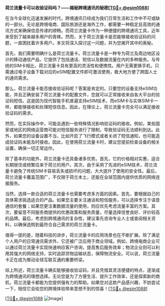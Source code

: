 **荷兰流量卡可以收验证码吗？——揭秘跨境通讯的秘密[[TG💪+ @esim1088](https://t.me/s/esim1088)]**

在当今全球化迅速发展的时代，跨境通讯已经成为我们日常生活和工作中不可或缺的一部分。无论是跨境电商、国际旅游还是海外工作，都需要一种稳定且高效的通讯方式来确保信息传递的顺畅。而荷兰流量卡作为一种便捷的跨境通讯工具，近年来受到了越来越多用户的青睐。然而，关于荷兰流量卡是否能够接收验证码的问题，一直困扰着许多用户。本文将深入探讨这一问题，并为您揭开其中的奥秘。

首先，我们需要明确什么是荷兰流量卡。荷兰流量卡是一种专为荷兰及周边地区设计的移动通信产品，它提供了包括通话、短信以及数据流量在内的多种服务。与传统的SIM卡相比，荷兰流量卡具有更高的灵活性和便携性。用户无需更换手机，只需通过电子设备下载对应的eSIM配置文件即可激活使用，极大地方便了跨国人士的通讯需求。

那么，荷兰流量卡能否接收验证码呢？答案是肯定的。只要您的设备支持eSIM功能，并且正确安装了荷兰流量卡的配置文件，您就可以正常接收来自各大平台的验证码短信。这是因为现代智能手机普遍支持eSIM技术，而eSIM卡与实体SIM卡一样，都能够接收和处理短信信息。因此，在理论上，荷兰流量卡完全可以满足接收验证码的需求。

然而，在实际操作中，可能会遇到一些特殊情况影响验证码的接收。例如，某些国家或地区的网络运营商可能对短信服务进行了限制，导致验证码无法顺利到达。此外，如果您的设备设置不当，比如开启了飞行模式或者关闭了短信通知，也可能造成验证码未能及时接收。因此，在使用荷兰流量卡时，建议您提前检查设备的相关设置，确保一切正常运作。

除了基本的功能外，荷兰流量卡还具备诸多优势。首先，它的价格相对实惠，适合长期居住或频繁往来于荷兰的用户。其次，由于采用了先进的eSIM技术，荷兰流量卡避免了传统SIM卡容易丢失或损坏的问题，大大提升了使用的安全性。最后，荷兰流量卡覆盖范围广，不仅限于荷兰本土，还能在全球范围内提供优质的网络连接服务。

当然，选择一款合适的荷兰流量卡也需要考虑多方面的因素。首先，要根据自己的具体需求挑选适合的产品。如果您主要关注通话和短信服务，可以选择专注于语音通信的套餐；如果您更注重数据流量的使用，则应优先考虑流量丰富的方案。其次，要留意不同服务商提供的优惠政策和服务质量，尽量选择信誉良好、评价较高的品牌。最后，考虑到跨境通讯的复杂性，建议事先咨询专业人士或查阅相关资料，以确保选购到最符合自己需求的荷兰流量卡。

值得一提的是，随着科技的进步，荷兰流量卡的应用场景也在不断扩展。除了满足个人用户的日常通讯需求外，它还被广泛应用于商业领域。例如，跨境电商企业可以通过荷兰流量卡实现快速响应客户咨询，提高售后服务效率；物流企业则可以利用其强大的网络支持，实时追踪货物运输状态，保障物流安全。可以说，荷兰流量卡正在成为推动全球互联互通的重要桥梁。

综上所述，荷兰流量卡确实能够接收验证码，并且凭借其灵活便捷的特点，逐渐成为跨境通讯的理想选择。无论您是为了方便生活、提升工作效率，还是探索新的商机，荷兰流量卡都能为您提供强有力的帮助。如果您对这款产品感兴趣，不妨尝试一下，相信它会给您的跨境体验带来意想不到的惊喜！[[TG💪+ @esim1088](https://t.me/s/esim1088)]

[[TG💪+ @esim1088](https://t.me/s/esim1088) ![Image](https://i.postimg.cc/4NQfJmqS/Snipaste-2025-05-13-00-14-12.png)]